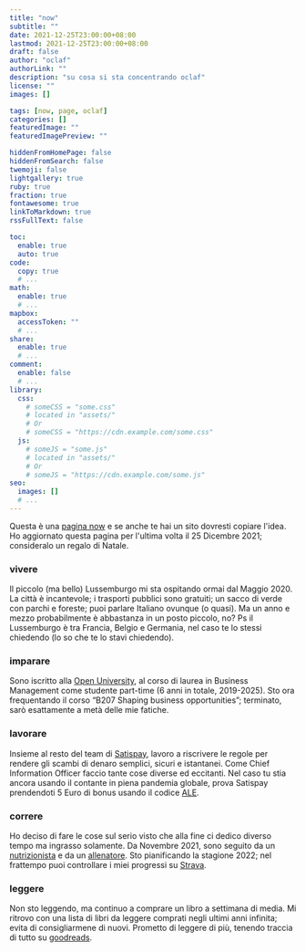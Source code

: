 ```yaml
---
title: "now"
subtitle: ""
date: 2021-12-25T23:00:00+08:00
lastmod: 2021-12-25T23:00:00+08:00
draft: false
author: "oclaf"
authorLink: ""
description: "su cosa si sta concentrando oclaf"
license: ""
images: []

tags: [now, page, oclaf]
categories: []
featuredImage: ""
featuredImagePreview: ""

hiddenFromHomePage: false
hiddenFromSearch: false
twemoji: false
lightgallery: true
ruby: true
fraction: true
fontawesome: true
linkToMarkdown: true
rssFullText: false

toc:
  enable: true
  auto: true
code:
  copy: true
  # ...
math:
  enable: true
  # ...
mapbox:
  accessToken: ""
  # ...
share:
  enable: true
  # ...
comment:
  enable: false
  # ...
library:
  css:
    # someCSS = "some.css"
    # located in "assets/"
    # Or
    # someCSS = "https://cdn.example.com/some.css"
  js:
    # someJS = "some.js"
    # located in "assets/"
    # Or
    # someJS = "https://cdn.example.com/some.js"
seo:
  images: []
  # ...
---
```

Questa è una <a href="https://nownownow.com/about" target="_blank" rel="noopener noreferrer">pagina now</a> e se anche te hai un sito dovresti copiare l'idea. Ho aggiornato questa pagina per l'ultima volta il 25 Dicembre 2021; consideralo un regalo di Natale.

### vivere <a id="vivere"></a>
Il piccolo (ma bello) Lussemburgo mi sta ospitando ormai dal Maggio 2020. La città è incantevole; i trasporti pubblici sono gratuiti; un sacco di verde con parchi e foreste; puoi parlare Italiano ovunque (o quasi). Ma un anno e mezzo probabilmente è abbastanza in un posto piccolo, no? Ps il Lussemburgo è tra Francia, Belgio e Germania, nel caso te lo stessi chiedendo (lo so che te lo stavi chiedendo).

### imparare <a id="imparare"></a>
Sono iscritto alla <a href="https://www.open.ac.uk/" target="_blank" rel="noopener noreferrer">Open University</a>, al corso di laurea in Business Management come studente part-time (6 anni in totale, 2019-2025). Sto ora frequentando il corso “B207 Shaping business opportunities”; terminato, sarò esattamente a metà delle mie fatiche.  

### lavorare <a id="lavorare"></a>
Insieme al resto del team di <a href="https://www.satispay.com/en-it/" target="_blank" rel="noopener noreferrer">Satispay</a>, lavoro a riscrivere le regole per rendere gli scambi di denaro semplici, sicuri e istantanei. Come Chief Information Officer faccio tante cose diverse ed eccitanti. Nel caso tu stia ancora usando il contante in piena pandemia globale, prova Satispay prendendoti 5 Euro di bonus usando il codice <a href="https://www.satispay.com/en-it/promo/?promo=ALE" target="_blank" rel="noopener noreferrer">ALE</a>.

### correre <a id="correre"></a>
Ho deciso di fare le cose sul serio visto che alla fine ci dedico diverso tempo ma ingrasso solamente. Da Novembre 2021, sono seguito da un <a href="https://www.fabrizioangelini.it/" target="_blank" rel="noopener noreferrer">nutrizionista</a> e da un <a href="https://trailrunningcoaching.com/" target="_blank" rel="noopener noreferrer">allenatore</a>. Sto pianificando la stagione 2022; nel frattempo puoi controllare i miei progressi su <a href="https://www.strava.com/athletes/16418038" target="_blank" rel="noopener noreferrer">Strava</a>.

### leggere <a id="leggere"></a>
Non sto leggendo, ma continuo a comprare un libro a settimana di media. Mi ritrovo con una lista di libri da leggere comprati negli ultimi anni infinita; evita di consigliarmene di nuovi. Prometto di leggere di più, tenendo traccia di tutto su <a href="https://www.goodreads.com/user/show/89459057-oclaf" target="_blank" rel="noopener noreferrer">goodreads</a>.

<script src='https://storage.ko-fi.com/cdn/scripts/overlay-widget.js'></script>
<script>
  kofiWidgetOverlay.draw('oclaf', {
    'type': 'floating-chat',
    'floating-chat.donateButton.text': 'Supportami',
    'floating-chat.donateButton.background-color': '#323842',
    'floating-chat.donateButton.text-color': '#fff'
  });
</script>
